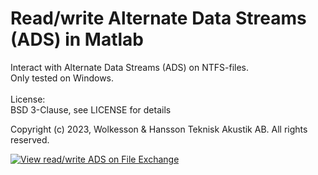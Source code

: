 
# Read/write Alternate Data Streams (ADS) in Matlab

Interact with Alternate Data Streams (ADS) on NTFS-files.
\
Only tested on Windows.
\
\
License:\
BSD 3-Clause, see LICENSE for details

Copyright (c) 2023, Wolkesson & Hansson Teknisk Akustik AB. All rights reserved.

[![View read/write ADS on File Exchange](https://www.mathworks.com/matlabcentral/images/matlab-file-exchange.svg)](https://mathworks.com/matlabcentral/fileexchange/somelink)
